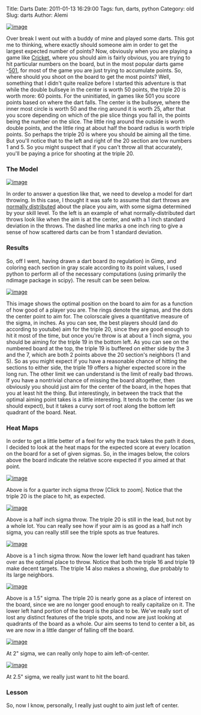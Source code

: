 Title: Darts
Date: 2011-01-13 16:29:00
Tags: fun, darts, python
Category: old
Slug: darts
Author: Alemi


[![image](http://4.bp.blogspot.com/_YOjDhtygcuA/TS9kYgpoSMI/AAAAAAAAAPc/2xDWZVjOGC8/s320/dart_target.jpg)](http://4.bp.blogspot.com/_YOjDhtygcuA/TS9kYgpoSMI/AAAAAAAAAPc/2xDWZVjOGC8/s1600/dart_target.jpg)

Over break I went out with a buddy of mine and played some darts. This
got me to thinking, where exactly should someone aim in order to get the
largest expected number of points? Now, obviously when you are playing a
game like [Cricket](http://en.wikipedia.org/wiki/Cricket_(darts)), where
you should aim is fairly obvious, you are trying to hit particular
numbers on the board, but in the most popular darts game
-[501](http://en.wikipedia.org/wiki/Darts#Playing_darts), for most of
the game you are just trying to accumulate points. So, where should you
shoot on the board to get the most points? Well, something that I didn't
quite realize before I started this adventure is that while the double
bullseye in the center is worth 50 points, the triple 20 is worth more:
60 points. For the uninitiated, in games like 501 you score points based
on where the dart falls. The center is the bullseye, where the inner
most circle is worth 50 and the ring around it is worth 25, after that
you score depending on which of the pie slice things you fall in, the
points being the number on the slice. The little ring around the outside
is worth double points, and the little ring at about half the board
radius is worth triple points. So perhaps the triple 20 is where you
should be aiming all the time. But you'll notice that to the left and
right of the 20 section are low numbers 1 and 5. So you might suspect
that if you can't throw all that accurately, you'll be paying a price
for shooting at the triple 20.

### The Model

[![image](http://1.bp.blogspot.com/_YOjDhtygcuA/TS9mjSvWVMI/AAAAAAAAAPk/Q3dKlgTH47M/s320/dartsdistsig1p0.png)](http://1.bp.blogspot.com/_YOjDhtygcuA/TS9mjSvWVMI/AAAAAAAAAPk/Q3dKlgTH47M/s1600/dartsdistsig1p0.png)

In order to answer a question like that, we need to develop a model for
dart throwing. In this case, I thought it was safe to assume that dart
throws are [normally
distributed](http://en.wikipedia.org/wiki/Normal_distribution) about the
place you aim, with some sigma determined by your skill level. To the
left is an example of what normally-distributed dart throws look like
when the aim is at the center, and with a 1 inch standard deviation in
the throws. The dashed line marks a one inch ring to give a sense of how
scattered darts can be from 1 standard deviation.

### Results

So, off I went, having drawn a dart board (to regulation) in Gimp, and
coloring each section in gray scale according to its point values, I
used python to perform all of the necessary computations (using
primarily the ndimage package in scipy). The result can be seen below.

[![image](http://1.bp.blogspot.com/_YOjDhtygcuA/TS9j9ivNItI/AAAAAAAAAPU/QtuSM7MZr48/s400/dartscircleplusdot.png)](http://1.bp.blogspot.com/_YOjDhtygcuA/TS9j9ivNItI/AAAAAAAAAPU/QtuSM7MZr48/s1600/dartscircleplusdot.png)

This image shows the optimal position on the board to aim for as a
function of how good of a player you are. The rings denote the sigmas,
and the dots the center point to aim for. The colorscale gives a
quantitative measure of the sigma, in inches. As you can see, the best
players should (and do according to youtube) aim for the triple 20,
since they are good enough to hit it most of the time, but once you're
throw is at about a 1 inch sigma, you should be aiming for the triple 19
in the bottom left. As you can see on the numbered board at the top, the
triple 19 is buffered on either side by the 3 and the 7, which are both
2 points above the 20 section's neighbors (1 and 5). So as you might
expect if you have a reasonable chance of hitting the sections to either
side, the triple 19 offers a higher expected score in the long run. The
other limit we can understand is the limit of really bad throws. If you
have a nontrivial chance of missing the board altogether, then obviously
you should just aim for the center of the board, in the hopes that you
at least hit the thing. But interestingly, in between the track that the
optimal aiming point takes is a little interesting. It tends to the
center (as we should expect), but it takes a curvy sort of root along
the bottom left quadrant of the board. Neat.

### Heat Maps

In order to get a little better of a feel for why the track takes the
path it does, I decided to look at the heat maps for the expected score
at every location on the board for a set of given sigmas. So, in the
images below, the colors above the board indicate the relative score
expected if you aimed at that point.

[![image](http://1.bp.blogspot.com/_YOjDhtygcuA/TS9piZleQaI/AAAAAAAAAPs/xKR1XVK4oM0/s200/darts-sig0p25flair.png)](http://1.bp.blogspot.com/_YOjDhtygcuA/TS9piZleQaI/AAAAAAAAAPs/xKR1XVK4oM0/s1600/darts-sig0p25flair.png)

Above is for a quarter inch sigma throw [Click to zoom]. Notice that the
triple 20 is the place to hit, as expected.

[![image](http://1.bp.blogspot.com/_YOjDhtygcuA/TS9pwXSiutI/AAAAAAAAAP0/UW-U3zETxkU/s200/darts-sig0p50flair.png)](http://1.bp.blogspot.com/_YOjDhtygcuA/TS9pwXSiutI/AAAAAAAAAP0/UW-U3zETxkU/s1600/darts-sig0p50flair.png)

Above is a half inch sigma throw. The triple 20 is still in the lead,
but not by a whole lot. You can really see how if your aim is as good as
a half inch sigma, you can really still see the triple spots as true
features.

[![image](http://2.bp.blogspot.com/_YOjDhtygcuA/TS9qDpBCjOI/AAAAAAAAAP8/nnP8us-V3yU/s200/darts-sig1p00flair.png)](http://2.bp.blogspot.com/_YOjDhtygcuA/TS9qDpBCjOI/AAAAAAAAAP8/nnP8us-V3yU/s1600/darts-sig1p00flair.png)

Above is a 1 inch sigma throw. Now the lower left hand quadrant has
taken over as the optimal place to throw. Notice that both the triple 16
and triple 19 make decent targets. The triple 14 also makes a showing,
due probably to its large neighbors.

[![image](http://4.bp.blogspot.com/_YOjDhtygcuA/TS9qf0GXLiI/AAAAAAAAAQE/64Jua-PBMtE/s200/darts-sig1p50flair.png)](http://4.bp.blogspot.com/_YOjDhtygcuA/TS9qf0GXLiI/AAAAAAAAAQE/64Jua-PBMtE/s1600/darts-sig1p50flair.png)

Above is a 1.5" sigma. The triple 20 is nearly gone as a place of
interest on the board, since we are no longer good enough to really
capitalize on it. The lower left hand portion of the board is the place
to be. We've really sort of lost any distinct features of the triple
spots, and now are just looking at quadrants of the board as a whole.
Our aim seems to tend to center a bit, as we are now in a little danger
of falling off the board.

[![image](http://2.bp.blogspot.com/_YOjDhtygcuA/TS9rAU2TGsI/AAAAAAAAAQM/uqIvzG_jqoE/s200/darts-sig2p00flair.png)](http://2.bp.blogspot.com/_YOjDhtygcuA/TS9rAU2TGsI/AAAAAAAAAQM/uqIvzG_jqoE/s1600/darts-sig2p00flair.png)

At 2" sigma, we can really only hope to aim left-of-center.

[![image](http://1.bp.blogspot.com/_YOjDhtygcuA/TS9rLG9LRKI/AAAAAAAAAQU/1cz6YZer9Bs/s200/darts-sig2p50flair.png)](http://1.bp.blogspot.com/_YOjDhtygcuA/TS9rLG9LRKI/AAAAAAAAAQU/1cz6YZer9Bs/s1600/darts-sig2p50flair.png)

At 2.5" sigma, we really just want to hit the board.

### Lesson

So, now I know, personally, I really just ought to aim just left of
center.
